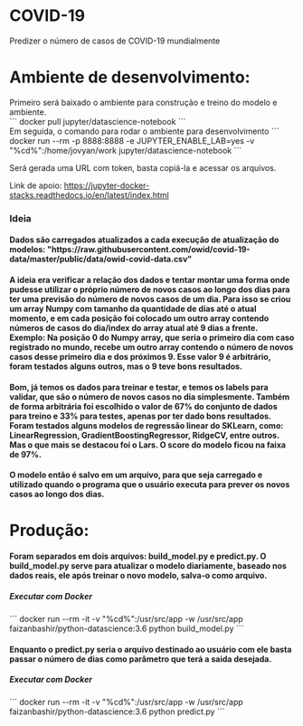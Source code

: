# COVID-19
Predizer o número de casos de COVID-19 mundialmente

 <h1>Ambiente de desenvolvimento:</h1>
 Primeiro será baixado o ambiente para construção e treino do modelo e ambiente.<br>
 ```
 docker pull jupyter/datascience-notebook
 ```
<br>
Em seguida, o comando para rodar o ambiente para desenvolvimento
 ```
 docker run --rm -p 8888:8888 -e JUPYTER_ENABLE_LAB=yes -v "%cd%":/home/jovyan/work jupyter/datascience-notebook
 ```

 Será gerada uma URL com token, basta copiá-la e acessar os arquivos.

 Link de apoio: https://jupyter-docker-stacks.readthedocs.io/en/latest/index.html
 
 <h3>Ideia</h3>

<h4>Dados são carregados atualizados a cada execução de atualização do modelos: "https://raw.githubusercontent.com/owid/covid-19-data/master/public/data/owid-covid-data.csv"</h4>

 <h4>A ideia era verificar a relação dos dados e tentar montar uma
 forma onde pudesse utilizar o próprio número de novos casos ao longo dos dias para ter uma previsão do número de novos casos de um dia. Para isso se criou um array Numpy com tamanho da quantidade de dias até o atual momento, e em cada posição foi colocado um outro array contendo números de casos do dia/index do array atual até 9 dias a frente. Exemplo: Na posição 0 do Numpy array, que seria o primeiro dia com caso registrado no mundo, recebe um outro array contendo o número de novos casos desse primeiro dia e dos próximos 9. Esse valor 9 é arbitrário, foram testados alguns outros, mas o 9 teve bons resultados. </h4>

 <h4>Bom, já temos os dados para treinar e testar, e temos os labels para validar, que são o número de novos casos no dia simplesmente. Também de forma arbitrária foi escolhido o valor de 67% do conjunto de dados para treino e 33% para testes, apenas por ter dado bons resultados. Foram testados alguns modelos de regressão linear do SKLearn, como: LinearRegression, GradientBoostingRegressor, RidgeCV, entre outros. Mas o que mais se destacou foi o Lars. O score do modelo ficou na faixa de 97%. </h4>

 <h4>O modelo então é salvo em um arquivo, para que seja carregado e utilizado quando o programa que o usuário executa para prever os novos casos ao longo dos dias.</h4>

 <h1>Produção:</h1>

 <h4>Foram separados em dois arquivos: build_model.py e predict.py. O build_model.py serve para atualizar o modelo diariamente, baseado nos dados reais, ele após treinar o novo modelo, salva-o como arquivo.</h4>

 <h5>Executar com Docker</h5>
 ```
 docker run --rm -it -v "%cd%":/usr/src/app -w /usr/src/app faizanbashir/python-datascience:3.6 python build_model.py
 ```

<h4>Enquanto o predict.py seria o arquivo destinado ao usuário com ele basta passar o número de dias como parâmetro que terá a saida desejada.</h4>
<h5>Executar com Docker</h5>
 ```
 docker run --rm -it -v "%cd%":/usr/src/app -w /usr/src/app faizanbashir/python-datascience:3.6 python predict.py <numero de dias>
 ```
